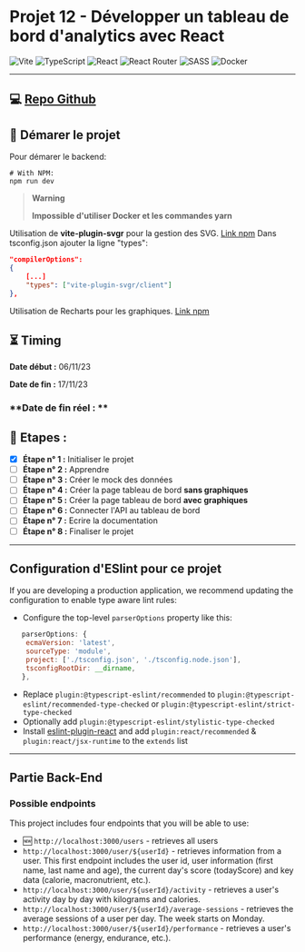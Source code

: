 # Projet 12 - Développer un tableau de bord d'analytics avec React

![Vite](https://img.shields.io/badge/vite-%23646CFF.svg?style=for-the-badge&logo=vite&logoColor=white)
![TypeScript](https://img.shields.io/badge/typescript-%23007ACC.svg?style=for-the-badge&logo=typescript&logoColor=white)
![React](https://img.shields.io/badge/react-%2320232a.svg?style=for-the-badge&logo=react&logoColor=%2361DAFB)
![React Router](https://img.shields.io/badge/React_Router-CA4245?style=for-the-badge&logo=react-router&logoColor=white)
![SASS](https://img.shields.io/badge/SASS-hotpink.svg?style=for-the-badge&logo=SASS&logoColor=white)
![Docker](https://img.shields.io/badge/docker-%230db7ed.svg?style=for-the-badge&logo=docker&logoColor=white)

---

## 💻 [Repo Github](https://github.com/ToxyhDev/OC-Dev_App_JS_React-P12-SportSee)

## 🚀 Démarer le projet

Pour démarer le backend:

```shell
# With NPM:
npm run dev
```

> **Warning**
>
> **Impossible d'utiliser Docker et les commandes yarn**

Utilisation de **vite-plugin-svgr** pour la gestion des SVG. [Link npm](https://www.npmjs.com/package/vite-plugin-svgr)
Dans tsconfig.json ajouter la ligne "types":

```json
"compilerOptions":
{
    [...]
    "types": ["vite-plugin-svgr/client"]
},
```

Utilisation de Recharts pour les graphiques. [Link npm](https://www.npmjs.com/package/recharts)

## ⏳ Timing

**Date début :** 06/11/23

**Date de fin :** 17/11/23

### **Date de fin réel : **

## 📑 Etapes :

- [x] **Étape n° 1 :** Initialiser le projet
- [ ] **Étape n° 2 :** Apprendre
- [ ] **Étape n° 3 :** Créer le mock des données
- [ ] **Étape n° 4 :** Créer la page tableau de bord **sans graphiques**
- [ ] **Étape n° 5 :** Créer la page tableau de bord **avec graphiques**
- [ ] **Étape n° 6 :** Connecter l'API au tableau de bord
- [ ] **Étape n° 7 :** Ecrire la documentation
- [ ] **Étape n° 8 :** Finaliser le projet

---

## Configuration d'ESlint pour ce projet

If you are developing a production application, we recommend updating the configuration to enable type aware lint rules:

- Configure the top-level `parserOptions` property like this:

```js
   parserOptions: {
    ecmaVersion: 'latest',
    sourceType: 'module',
    project: ['./tsconfig.json', './tsconfig.node.json'],
    tsconfigRootDir: __dirname,
   },
```

- Replace `plugin:@typescript-eslint/recommended` to `plugin:@typescript-eslint/recommended-type-checked` or `plugin:@typescript-eslint/strict-type-checked`
- Optionally add `plugin:@typescript-eslint/stylistic-type-checked`
- Install [eslint-plugin-react](https://github.com/jsx-eslint/eslint-plugin-react) and add `plugin:react/recommended` & `plugin:react/jsx-runtime` to the `extends` list

---

## Partie Back-End

### Possible endpoints

This project includes four endpoints that you will be able to use:

- 🆕 `http://localhost:3000/users` - retrieves all users
- `http://localhost:3000/user/${userId}` - retrieves information from a user. This first endpoint includes the user id, user information (first name, last name and age), the current day's score (todayScore) and key data (calorie, macronutrient, etc.).
- `http://localhost:3000/user/${userId}/activity` - retrieves a user's activity day by day with kilograms and calories.
- `http://localhost:3000/user/${userId}/average-sessions` - retrieves the average sessions of a user per day. The week starts on Monday.
- `http://localhost:3000/user/${userId}/performance` - retrieves a user's performance (energy, endurance, etc.).
